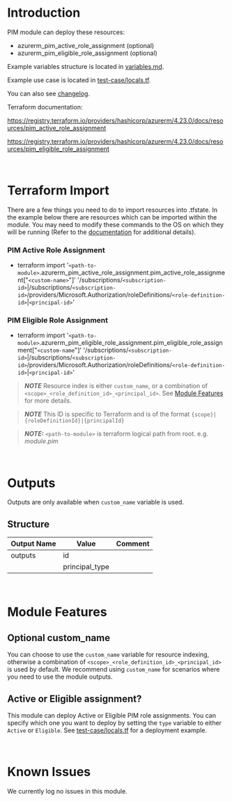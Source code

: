 # Introduction
PIM module can deploy these resources:
* azurerm_pim_active_role_assignment (optional)
* azurerm_pim_eligible_role_assignment (optional)

Example variables structure is located in [variables.md](variables.md).

Example use case is located in [test-case/locals.tf](test-case/locals.tf).

You can also see [changelog](CHANGELOG.md).

Terraform documentation:

https://registry.terraform.io/providers/hashicorp/azurerm/4.23.0/docs/resources/pim_active_role_assignment

https://registry.terraform.io/providers/hashicorp/azurerm/4.23.0/docs/resources/pim_eligible_role_assignment

&nbsp;

# Terraform Import
There are a few things you need to do to import resources into .tfstate. In the example below there are resources which can be imported within the module. You may need to modify these commands to the OS on which they will be running (Refer to the [documentation](https://developer.hashicorp.com/terraform/cli/commands/import#example-import-into-resource-configured-with-for_each) for additional details).
### PIM Active Role Assignment
* terraform import '`<path-to-module>`.azurerm_pim_active_role_assignment.pim_active_role_assignment["`<custom-name>`"]' '/subscriptions/`<subscription-id>`|/subscriptions/`<subscription-id>`/providers/Microsoft.Authorization/roleDefinitions/`<role-definition-id>`|`<principal-id>`'
### PIM Eligible Role Assignment
* terraform import '`<path-to-module>`.azurerm_pim_eligible_role_assignment.pim_eligible_role_assignment["`<custom-name`"]' '/subscriptions/`<subscription-id>`|/subscriptions/`<subscription-id>`/providers/Microsoft.Authorization/roleDefinitions/`<role-definition-id>`|`<principal-id>`'

 > **_NOTE_** Resource index is either `custom_name`, or a combination of `<scope>_<role_definition_id>_<principal_id>`. See [Module Features](#module-features) for more details. 

 > **_NOTE_** This ID is specific to Terraform and is of the format `{scope}|{roleDefinitionId}|{principalId}`

 > **_NOTE:_** `<path-to-module>` is terraform logical path from root. e.g. _module.pim_

&nbsp;

# Outputs
Outputs are only available when `custom_name` variable is used.
## Structure

| Output Name | Value          | Comment |
| ----------- | -------------- | ------- |
| outputs     | id             |         |
|             | principal_type |         |

&nbsp;

# Module Features
## Optional custom_name
You can choose to use the `custom_name` variable for resource indexing, otherwise a combination of `<scope>_<role_definition_id>_<principal_id>` is used by default. We recommend using `custom_name` for scenarios where you need to use the module outputs.
## Active or Eligible assignment?
This module can deploy Active or Eligible PIM role assignments. You can specify which one you want to deploy by setting the `type` variable to either `Active` or `Eligible`. See [test-case/locals.tf](test-case/locals.tf) for a deployment example.

&nbsp;

# Known Issues
We currently log no issues in this module.
